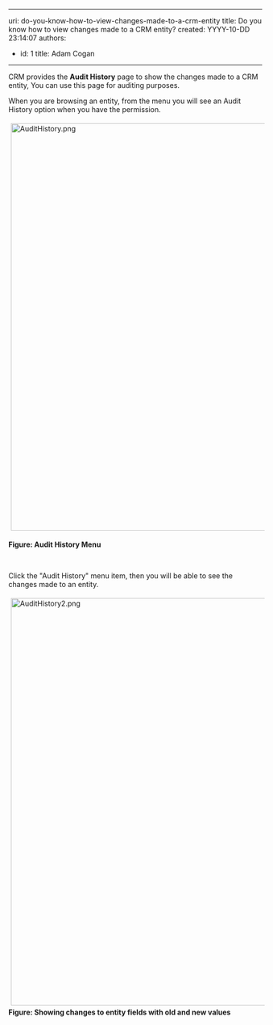 

---
uri: do-you-know-how-to-view-changes-made-to-a-crm-entity
title: Do you know how to view changes made to a CRM entity?
created: YYYY-10-DD 23:14:07
authors:
  - id: 1
    title: Adam Cogan
---




<span class='intro'> ​​CRM provides the <strong>Audit History</strong> page to show&#160;the changes made to a&#160;CRM entity, You can use this page for auditing purposes.&#160;<br> </span>

<p>When you are browsing an entity, from the menu you will see an Audit History option when you have the permission.&#160;<br></p><p><img src="/SiteAssets/do-you-know-how-to-view-changes-made-to-a-crm-entity/AuditHistory.png" alt="AuditHistory.png" style="margin&#58;5px;width&#58;808px;" /><br></p><p><strong>Figure&#58; Audit History Menu</strong><br></p><p><br></p><p>Click the &quot;Audit History&quot; menu item, then you will be able to see the changes made to an entity.<br></p><p><img src="/SiteAssets/do-you-know-how-to-view-changes-made-to-a-crm-entity/AuditHistory2.png" alt="AuditHistory2.png" style="margin&#58;5px;width&#58;808px;" /><br><strong>​​Figure&#58; Showing changes to entity&#160;fields&#160;with old and new values</strong><br></p><p><br></p>



